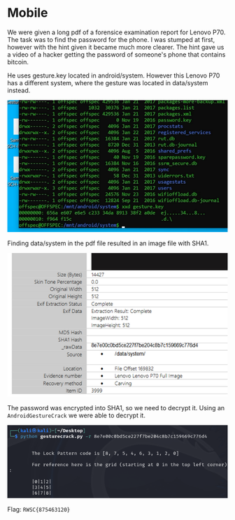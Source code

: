 # Mobile

We were given a long pdf of a forensice examination report for Lenovo P70. The task was to find the password for the phone. I was stumped at first, however with the hint given it became much more clearer.
The hint gave us a video of a hacker getting the password of someone's phone that contains bitcoin.


He uses gesture.key located in android/system. However this Lenovo P70 has a different system, where the gesture was located in data/system instead.

![image](https://github.com/ReikuzoSennin/CTF-Writeups/blob/main/assets/dfir2.PNG)

Finding data/system in the pdf file resulted in an image file with SHA1. 

![image](https://github.com/ReikuzoSennin/CTF-Writeups/blob/main/assets/dfir1.PNG)

The password was encrypted into SHA1, so we need to decrypt it. Using an ```AndroidGestureCrack``` we were able to decrypt it.

![image](https://github.com/ReikuzoSennin/CTF-Writeups/blob/main/assets/dfir3.PNG)

Flag: ```RWSC{875463120}```
